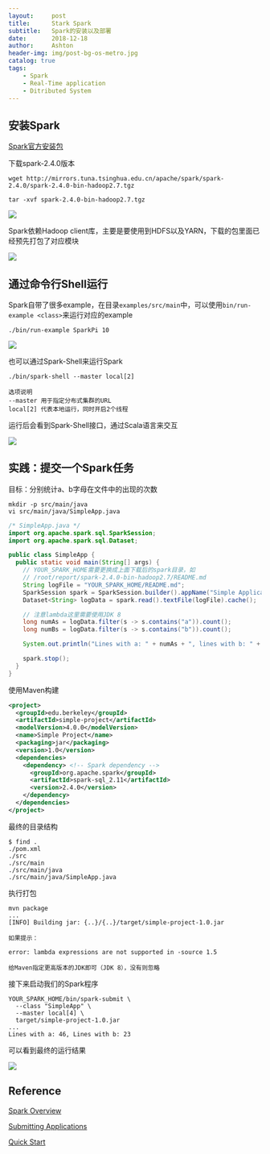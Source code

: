 ```yaml
---
layout:     post
title:      Stark Spark
subtitle:   Spark的安装以及部署
date:       2018-12-18
author:     Ashton
header-img: img/post-bg-os-metro.jpg
catalog: true
tags:
    - Spark
    - Real-Time application
    - Ditributed System
---
```


## 安装Spark

[Spark官方安装包](https://www.apache.org/dyn/closer.lua/spark/spark-2.4.0/spark-2.4.0-bin-hadoop2.7.tgz)

下载spark-2.4.0版本

```
wget http://mirrors.tuna.tsinghua.edu.cn/apache/spark/spark-2.4.0/spark-2.4.0-bin-hadoop2.7.tgz

tar -xvf spark-2.4.0-bin-hadoop2.7.tgz
```

![](2018-12-19-Start%20Spark/2018-12-18-Start%20Spark-20181218112052.png)

Spark依赖Hadoop client库，主要是要使用到HDFS以及YARN，下载的包里面已经预先打包了对应模块

![](2018-12-19-Start%20Spark/2018-12-18-Start%20Spark-20181220093131.png)

## 通过命令行Shell运行

Spark自带了很多example，在目录`examples/src/main`中，可以使用`bin/run-example <class>`来运行对应的example

```
./bin/run-example SparkPi 10
```

![](2018-12-19-Start%20Spark/2018-12-18-Start%20Spark-20181218112819.png)


也可以通过Spark-Shell来运行Spark

```
./bin/spark-shell --master local[2]

选项说明
--master 用于指定分布式集群的URL
local[2] 代表本地运行，同时开启2个线程
```

运行后会看到Spark-Shell接口，通过Scala语言来交互

![](2018-12-19-Start%20Spark/2018-12-18-Start%20Spark-20181218113335.png)

## 实践：提交一个Spark任务

目标：分别统计a、b字母在文件中的出现的次数

```
mkdir -p src/main/java
vi src/main/java/SimpleApp.java
```

```java
/* SimpleApp.java */
import org.apache.spark.sql.SparkSession;
import org.apache.spark.sql.Dataset;

public class SimpleApp {
  public static void main(String[] args) {
    // YOUR_SPARK_HOME需要更换成上面下载后的spark目录，如
    // /root/report/spark-2.4.0-bin-hadoop2.7/README.md
    String logFile = "YOUR_SPARK_HOME/README.md";
    SparkSession spark = SparkSession.builder().appName("Simple Application").getOrCreate();
    Dataset<String> logData = spark.read().textFile(logFile).cache();

    // 注意lambda这里需要使用JDK 8
    long numAs = logData.filter(s -> s.contains("a")).count();
    long numBs = logData.filter(s -> s.contains("b")).count();

    System.out.println("Lines with a: " + numAs + ", lines with b: " + numBs);

    spark.stop();
  }
}

```

使用Maven构建

```xml
<project>
  <groupId>edu.berkeley</groupId>
  <artifactId>simple-project</artifactId>
  <modelVersion>4.0.0</modelVersion>
  <name>Simple Project</name>
  <packaging>jar</packaging>
  <version>1.0</version>
  <dependencies>
    <dependency> <!-- Spark dependency -->
      <groupId>org.apache.spark</groupId>
      <artifactId>spark-sql_2.11</artifactId>
      <version>2.4.0</version>
    </dependency>
  </dependencies>
</project>
```

最终的目录结构

```
$ find .
./pom.xml
./src
./src/main
./src/main/java
./src/main/java/SimpleApp.java
```

执行打包

```
mvn package
...
[INFO] Building jar: {..}/{..}/target/simple-project-1.0.jar
```



```shell
如果提示：

error: lambda expressions are not supported in -source 1.5

给Maven指定更高版本的JDK即可（JDK 8），没有则忽略
```



接下来启动我们的Spark程序

```
YOUR_SPARK_HOME/bin/spark-submit \
  --class "SimpleApp" \
  --master local[4] \
  target/simple-project-1.0.jar
...
Lines with a: 46, Lines with b: 23
```

可以看到最终的运行结果

![](2018-12-19-Start%20Spark/2018-12-18-Start%20Spark-20181220091455.png)


## Reference

[Spark Overview](https://spark.apache.org/docs/latest/index.html)

[Submitting Applications](https://spark.apache.org/docs/latest/submitting-applications.html)

[Quick Start](https://spark.apache.org/docs/latest/quick-start.html)




















































































